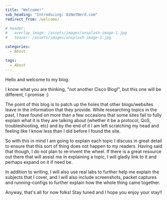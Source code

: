 ```yaml
---
title: "Welcome!"
sub_heading: "Introducing: OzNetNerd.com"
redirect_from: /welcome/

# header:
#   overlay_image: /assets/images/unsplash-image-1.jpg
#   teaser: /assets/images/unsplash-image-1.jpg

categories:
  - About

tags:
  - About
---
```


Hello and welcome to my blog.

I know what you are thinking, "not another Cisco Blog!", but this one will be different, I promise :)

The point of this blog is to patch up the holes that other blogs/websites leave in the information that they provide. While researching topics in the past, I have found on more than a few occasions that some sites fail to fully explain what it is they are talking about (whether it be a protocol, QoS, troubleshooting, etc) and by the end of it I am left scratching my head and feeling like I know less than I did before I found the site.

So with this in mind I am going to explain each topic I discuss in great detail to ensure that this sort of thing does not happen to my readers. Having said that though, I do not plan to re-invent the wheel. If there is a great resource out there that will assist me in explaining a topic, I will gladly link to it and perhaps expand on it if need be.

<!--more-->

In addition to writing, I will also use real labs to further help me explain the subjects that I cover, and I will also include screenshots, packet captures and running-configs to further explain how the whole thing came together.

Anyway, that's all for now folks! Stay tuned and I hope you enjoy your stay!!